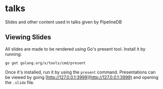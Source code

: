 # talks
Slides and other content used in talks given by PipelineDB

## Viewing Slides

All slides are made to be rendered using Go's present tool. Install it by running:

```
go get golang.org/x/tools/cmd/present
```

Once it's installed, run it by using the `present` command. Presentations can be viewed by going [http://127.0.0.1:3999](http://127.0.0.1:3999) and opening the `.slide` file.
